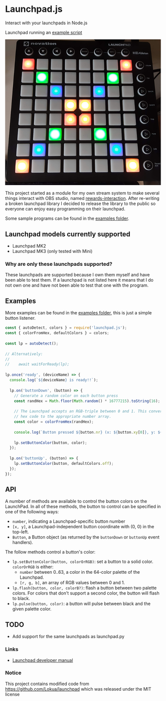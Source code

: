 # Launchpad.js

Interact with your launchpads in Node.js

Launchpad running an [example script](./examples/example.js)

![Launchpad displaying a cross](./assets/Active_launchpad_resize.png)

This project started as a module for my own stream system to make several things interact with OBS studio, named [rewards-interaction][rewards-interaction].
After re-writing a broken launchpad library I decided to release the library to the public so everyone can enjoy easy programming on their launchpad.

Some sample programs can be found in the [examples folder](./examples).

## Launchpad models currently supported

- Launchpad MK2
- Launchpad MK3 (only tested with Mini)

### Why are only these launchpads supported?

These launchpads are supported because I own them myself and have been able to test them.
If a launchpad is not listed here it means that I do not own one and have not been able to test that one with the program.

## Examples

More examples can be found in the [examples folder](./examples), this is just a simple button listener.

```js
const { autoDetect, colors } = require('launchpad.js');
const { colorFromHex, defaultColors } = colors;

const lp = autoDetect();

// Alternatively:
//
//    await waitForReady(lp);

lp.once('ready', (deviceName) => {
  console.log(`${deviceName} is ready!!`);

  lp.on('buttonDown', (button) => {
    // Generate a random color on each button press
    const randHex = Math.floor(Math.random() * 16777215).toString(16);

    // The Launchpad accepts an RGB-triple between 0 and 1. This converts the
    // hex code to the appropriate number array.
    const color = colorFromHex(randHex);

    console.log(`Button pressed ${button.nr} (x: ${button.xy[0]}, y: ${button.xy[1]}`);

    lp.setButtonColor(button, color);
  });

  lp.on('buttonUp', (button) => {
    lp.setButtonColor(button, defaultColors.off);
  });
});
```

## API

A number of methods are available to control the button colors on
the LaunchPad. In all of these methods, the button to control can be
specified in one of the following ways:

- `number`, indicating a Launchpad-specific button number
- `[x, y]`, a Launchpad-independent button coordinate with (0, 0) in
  the top-left.
- `Button`, a Button object (as returned by the `buttonDown` or `buttonUp`
  event handlers).

The follow methods control a button's color:

- `lp.setButtonColor(button, colorOrRGB)`: set a button to a solid color.
  `colorOrRGB` is either:
  - `number` between 0..63, a color in the 64-color palette of the Launchpad.
  - `[r, g, b]`, an array of RGB values between 0 and 1.
- `lp.flash(button, color, colorB?)`: flash a button between two palette
  colors. For colors that don't support a second color, the button will flash
  to black.
- `lp.pulse(button, color)`: a button will pulse between black and the given
  palette color.

## TODO

- Add support for the same launchpads as launchpad.py

### Links

- [Launchpad developer manual](https://resource.novationmusic.com/support/product-downloads?product=Launchpad)

### Notice

This project contains modified code from https://github.com/Lokua/launchpad which was released under the MIT license

[rewards-interaction]: https://github.com/duncte123/rewards-interaction
